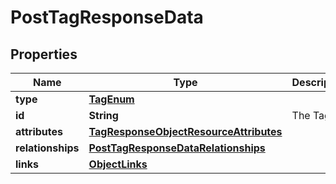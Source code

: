 # PostTagResponseData

## Properties
Name | Type | Description | Notes
------------ | ------------- | ------------- | -------------
**type** | [**TagEnum**](TagEnum.md) |  | 
**id** | **String** | The Tag ID | 
**attributes** | [**TagResponseObjectResourceAttributes**](TagResponseObjectResourceAttributes.md) |  | 
**relationships** | [**PostTagResponseDataRelationships**](PostTagResponseDataRelationships.md) |  |  [optional]
**links** | [**ObjectLinks**](ObjectLinks.md) |  | 
